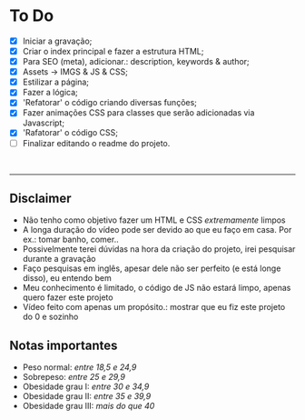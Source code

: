 # To Do   
<!-- TODO -->
- [X] Iniciar a gravação;
- [X] Criar o index principal e fazer a estrutura HTML;
- [X] Para SEO (meta), adicionar.: description, keywords & author;
- [X] Assets -> IMGS & JS & CSS;
- [X] Estilizar a página;
- [X] Fazer a lógica;
- [X] 'Refatorar' o código criando diversas funções;
- [X] Fazer animações CSS para classes que serão adicionadas via Javascript;
- [X] 'Rafatorar' o código CSS;
- [ ] Finalizar editando o readme do projeto.

</br>

________________________________________________

## Disclaimer
* Não tenho como objetivo fazer um HTML e CSS _extremamente_ limpos 
* A longa duração do vídeo pode ser devido ao que eu faço em casa. Por ex.: tomar banho, comer..
* Possivelmente terei dúvidas na hora da criação do projeto, irei pesquisar durante a gravação
* Faço pesquisas em inglês, apesar dele não ser perfeito (e está longe disso), eu entendo bem  
* Meu conhecimento é limitado, o código de JS não estará limpo, apenas quero fazer este projeto
* Vídeo feito com apenas um propósito.: mostrar que eu fiz este projeto do 0 e sozinho

## Notas importantes
- Peso normal: _entre 18,5 e 24,9_
- Sobrepeso: _entre 25 e 29,9_
- Obesidade grau I: _entre 30 e 34,9_
- Obesidade grau II: _entre 35 e 39,9_
- Obesidade grau III: _mais do que 40_